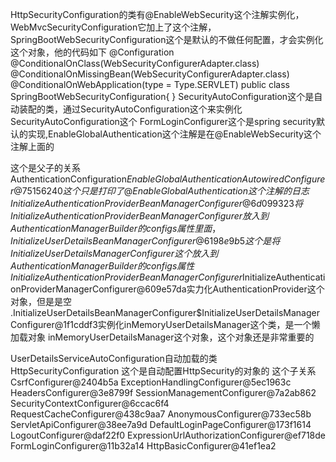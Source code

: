 HttpSecurityConfiguration的类有@EnableWebSecurity这个注解实例化，WebMvcSecurityConfiguration它加上了这个注解，
SpringBootWebSecurityConfiguration这个是默认的不做任何配置，才会实例化这个对象，他的代码如下
@Configuration
@ConditionalOnClass(WebSecurityConfigurerAdapter.class)
@ConditionalOnMissingBean(WebSecurityConfigurerAdapter.class)
@ConditionalOnWebApplication(type = Type.SERVLET)
public class SpringBootWebSecurityConfiguration{
}
SecurityAutoConfiguration这个是自动装配的类，通过SecurityAutoConfiguration这个来实例化SecurityAutoConfiguration这个
FormLoginConfigurer这个是spring security默认的实现,EnableGlobalAuthentication这个注解是在@EnableWebSecurity这个注解上面的

这个是父子的关系
AuthenticationConfiguration$EnableGlobalAuthenticationAutowiredConfigurer@75156240 这个只是打印了@EnableGlobalAuthentication这个注解的日志
InitializeAuthenticationProviderBeanManagerConfigurer@6d099323将InitializeAuthenticationProviderBeanManagerConfigurer放入到AuthenticationManagerBuilder的configs属性里面，
InitializeUserDetailsBeanManagerConfigurer@6198e9b5这个是将InitializeUserDetailsManagerConfigurer这个放入到AuthenticationManagerBuilder的configs属性
InitializeAuthenticationProviderBeanManagerConfigurer$InitializeAuthenticationProviderManagerConfigurer@609e57da实力化AuthenticationProvider这个对象，但是是空
.InitializeUserDetailsBeanManagerConfigurer$InitializeUserDetailsManagerConfigurer@1f1cddf3实例化inMemoryUserDetailsManager这个类，是一个懒加载对象
inMemoryUserDetailsManager这个对象，这个对象还是非常重要的

UserDetailsServiceAutoConfiguration自动加载的类
HttpSecurityConfiguration 这个是自动配置HttpSecurity的对象的
这个子关系
CsrfConfigurer@2404b5a
ExceptionHandlingConfigurer@5ec1963c
HeadersConfigurer@3e8799f
SessionManagementConfigurer@7a2ab862
SecurityContextConfigurer@6ccac6f4
RequestCacheConfigurer@438c9aa7
AnonymousConfigurer@733ec58b
ServletApiConfigurer@38ee7a9d
DefaultLoginPageConfigurer@173f1614
LogoutConfigurer@daf22f0
ExpressionUrlAuthorizationConfigurer@ef718de
FormLoginConfigurer@11b32a14
HttpBasicConfigurer@41ef1ea2